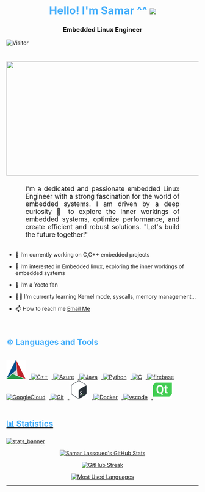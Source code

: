 <h1 align="center" style="color: #44AEFB;">Hello! I'm Samar ^^ <img src="https://raw.githubusercontent.com/iampavangandhi/iampavangandhi/master/gifs/Hi.gif" width="30px"></h1>
<h3 align="center">Embedded Linux Engineer </h3>


![Visitor](https://visitor-badge.laobi.icu/badge?page_id=samar12lassoued.repoName)


<h1 align="center" style="color: #44AEFB;"><img src="sammoura.gif"  width="600" height="300"></h1>









<p align:"center" style="text-align: justify; margin: 0 50px; font-size: 17px;" >
     I'm a dedicated and passionate embedded Linux Engineer with a strong fascination for the world of embedded systems. I am driven by a deep curiosity 👀 to explore the inner workings of embedded systems, optimize performance, and create efficient and robust solutions. "Let's build the future together!"
<br>
<br>





- 🔭 I’m currently working on C,C++ embedded projects 

- 🌱 I’m interested in Embedded linux, exploring the inner workings of embedded systems 

- 👀 I’m a Yocto fan 

- 👨‍💻 I'm currenty learning Kernel mode, syscalls, memory management...





- 📫 How to reach me [Email Me](mailto:samarlassoued2018@gmail.com)
</div>
</p>    
<br>


<!-- Languages and Tools -->

<h2 style="color: #44AEFB">⚙️ Languages and Tools</h2>

<br>   
<!-- Icons Resources -->
<!-- https://devicon.dev/ -->
<!-- https://cdn.jsdelivr.net/npm/simple-icons@v3/icons/ -->

  <a href="https://cmake.org/" target="_blank" rel="noreferrer">
      <img  alt="cmake" height="50px" style="padding-right:10px;" src="https://github.com/devicons/devicon/blob/v2.15.1/icons/cmake/cmake-original.svg"/>
  </a>
  
  <a href="https://cplusplus.com/" target="_blank" rel="noreferrer">
      <img  alt="C++" height="50px" style="padding-right:10px;" src="https://cdn.jsdelivr.net/gh/devicons/devicon/icons/cplusplus/cplusplus-plain.svg" />
 
   <a href="https://azure.microsoft.com/en-us" target="_blank" rel="noreferrer">
      <img  alt="Azure" height="50px" style="padding-right:10px;" src="https://cdn.jsdelivr.net/gh/devicons/devicon/icons/azure/azure-original.svg" />
 
 
 
  <a href="https://www.java.com/en/" target="_blank" rel="noreferrer">
      <img  alt="Java" height="50px" style="padding-right:10px;" src="https://cdn.jsdelivr.net/gh/devicons/devicon/icons/java/java-original.svg"/>
  </a>    
  <a href="https://www.python.org/" target="_blank" rel="noreferrer">
      <img  alt="Python" height="50px" style="padding-right:10px;" src="https://cdn.jsdelivr.net/gh/devicons/devicon/icons/python/python-original.svg"/>
  </a>
  <a href="https://www.cprogramming.com/" target="_blank" rel="noreferrer">
      <img  alt="C" height="50px" style="padding-right:10px;" src="https://cdn.jsdelivr.net/gh/devicons/devicon/icons/c/c-original.svg"/>
 
  <a href="https://firebase.google.com/" target="_blank" rel="noreferrer">
      <img  alt="firebase" height="50px" style="padding-right:10px;" src="https://cdn.jsdelivr.net/gh/devicons/devicon/icons/firebase/firebase-plain.svg"/>
  </a>
  <a href="https://cloud.google.com/" target="_blank" rel="noreferrer">
      <img  alt="GoogleCloud" height="50px" style="padding-right:10px;" src="https://cdn.jsdelivr.net/gh/devicons/devicon/icons/googlecloud/googlecloud-original.svg"/> 
  </a>
  <a href="https://git-scm.com/" target="_blank" rel="noreferrer">
      <img  alt="Git" height="50px" style="padding-right:10px;" src="https://cdn.jsdelivr.net/gh/devicons/devicon/icons/git/git-original.svg"/>
  </a>
 
  <a href="https://www.gnu.org/software/bash/" target="_blank" rel="noreferrer">
      <img  alt="Bash" height="50px" style="padding-right:10px;" src="https://github.com/devicons/devicon/blob/v2.15.1/icons/bash/bash-original.svg"/>
  </a>
  <a href="https://www.docker.com/" target="_blank" rel="noreferrer">
      <img  alt="Docker" height="50px" style="padding-right:10px;" src="https://cdn.jsdelivr.net/gh/devicons/devicon/icons/docker/docker-plain-wordmark.svg"/>
  </a>
  <a href="https://code.visualstudio.com/" target="_blank" rel="noreferrer">
      <img  alt="vscode" height="50px" style="padding-right:10px;"src="https://cdn.jsdelivr.net/gh/devicons/devicon/icons/vscode/vscode-original.svg"/>
  </a>


  <a href="https://www.qt.io/" target="_blank" rel="noreferrer">
      <img  alt="Qt" height="50px" style="padding-right:10px;"src="https://github.com/devicons/devicon/blob/v2.15.1/icons/qt/qt-original.svg"/>

  

</div>
<br>
<br>

<!-- Latest YouTube Videos -->


<!-- END YOUTUBE-CARDS -->
</div>



<!-- Statistics -->

<h2 style="color: #44AEFB">📊 Statistics</h2>

![stats_banner](https://user-images.githubusercontent.com/78341798/194534778-d662496c-ae00-4e8d-ae9b-b90912054e7f.gif)

<!-- Begin Stats Cards -->
<!-- Resources:  -->
<!-- Github & Languages Stats: https://github.com/anuraghazra/github-readme-stats --> 
<!-- Streak Stats: https://github.com/denvercoder1/github-readme-streak-stats -->
<!-- Change the value after ?username= to your GitHub username. -->
<div class="stats" align="center">

![Samar Lassoued's GitHub Stats](https://github-readme-stats.vercel.app/api?username=Samar&hide=stars&count_private=true&show_icons=true&theme=algolia&border_radius=20)

![GitHub Streak](https://streak-stats.demolab.com?user=samar12lassoued&count_private=true&theme=algolia&border_radius=20)

<!-- ![Most Used Languages](https://github-readme-stats.vercel.app/api/top-langs/?username=samar12lassoued&show_icons=true&theme=algolia&border_radius=20) -->
    
<!-- compact programming languages layout -->
![Most Used Languages](https://github-readme-stats.vercel.app/api/top-langs/?username=samar12lassoued&layout=compact&show_icons=true&theme=algolia&border_radius=20)
</div>
<!--  End Stats Cards -->

---
<!-- Begin Footer -->
<!-- Icons Resources -->
<!-- https://devicon.dev/ -->


